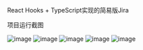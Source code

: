 React Hooks + TypeScript实现的简易版Jira


项目运行截图

![image](https://github.com/niuxiangchen/React-hooks-jira/blob/master/screenshots/%E7%99%BB%E9%99%86%E9%A1%B5%E9%9D%A2.jpg)
![image](https://github.com/niuxiangchen/React-hooks-jira/blob/master/screenshots/%E9%A6%96%E9%A1%B5.jpg)
![image](https://github.com/niuxiangchen/React-hooks-jira/blob/master/screenshots/%E7%9C%8B%E6%9D%BF%E5%88%97%E8%A1%A8.jpg)
![image](https://github.com/niuxiangchen/React-hooks-jira/blob/master/screenshots/%E5%88%9B%E5%BB%BA%E9%A1%B9%E7%9B%AE.jpg)
![image](https://github.com/niuxiangchen/React-hooks-jira/blob/master/screenshots/%E4%BB%BB%E5%8A%A1%E7%BB%84.jpg)
